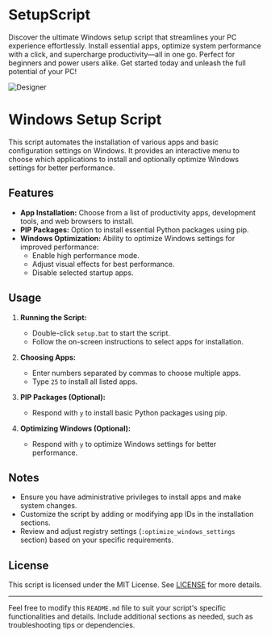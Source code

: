 # SetupScript
Discover the ultimate Windows setup script that streamlines your PC experience effortlessly. Install essential apps, optimize system performance with a click, and supercharge productivity—all in one go. Perfect for beginners and power users alike. Get started today and unleash the full potential of your PC!

![Designer](https://github.com/AMITH140/SetupScript/assets/80134288/55d46eff-62eb-459f-9603-a35e9b085d23)

# Windows Setup Script

This script automates the installation of various apps and basic configuration settings on Windows. It provides an interactive menu to choose which applications to install and optionally optimize Windows settings for better performance.

## Features

- **App Installation:** Choose from a list of productivity apps, development tools, and web browsers to install.
- **PIP Packages:** Option to install essential Python packages using pip.
- **Windows Optimization:** Ability to optimize Windows settings for improved performance:
  - Enable high performance mode.
  - Adjust visual effects for best performance.
  - Disable selected startup apps.

## Usage

1. **Running the Script:**
   - Double-click `setup.bat` to start the script.
   - Follow the on-screen instructions to select apps for installation.

2. **Choosing Apps:**
   - Enter numbers separated by commas to choose multiple apps.
   - Type `25` to install all listed apps.

3. **PIP Packages (Optional):**
   - Respond with `y` to install basic Python packages using pip.

4. **Optimizing Windows (Optional):**
   - Respond with `y` to optimize Windows settings for better performance.

## Notes

- Ensure you have administrative privileges to install apps and make system changes.
- Customize the script by adding or modifying app IDs in the installation sections.
- Review and adjust registry settings (`:optimize_windows_settings` section) based on your specific requirements.

## License

This script is licensed under the MIT License. See [LICENSE](./LICENSE) for more details.

---

Feel free to modify this `README.md` file to suit your script's specific functionalities and details. Include additional sections as needed, such as troubleshooting tips or dependencies.

